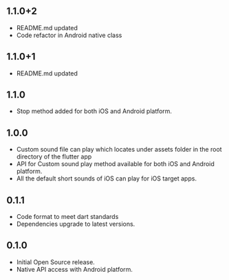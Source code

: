 ## 1.1.0+2
* README.md updated
* Code refactor in Android native class

## 1.1.0+1
* README.md updated

## 1.1.0
* Stop method added for both iOS and Android platform.

## 1.0.0
* Custom sound file can play which locates under assets folder in the root directory of the flutter app
* API for Custom sound play method available for both iOS and Android platform.
* All the default short sounds of iOS can play for iOS target apps.

## 0.1.1
* Code format to meet dart standards
* Dependencies upgrade to latest versions.

## 0.1.0
* Initial Open Source release.
* Native API access with Android platform.
